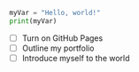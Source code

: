 ``` python
myVar = "Hello, world!"
print(myVar)
```

- [ ] Turn on GitHub Pages
- [ ] Outline my portfolio
- [ ] Introduce myself to the world
